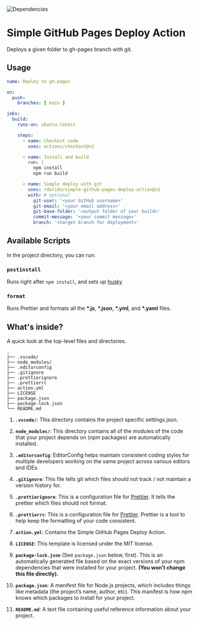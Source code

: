 ![Dependencies](https://david-dm.org/rdarida/simple-github-pages-deploy-action.svg)

# Simple GitHub Pages Deploy Action
Deploys a given folder to gh-pages branch with git.

## Usage
```yml
name: Deploy to gh-pages

on:
  push:
    branches: [ main ]

jobs:
  build:
    runs-on: ubuntu-latest

    steps:
      - name: Checkout code
        uses: actions/checkout@v2

      - name: Install and build
        run: |
          npm install
          npm run build

      - name: Simple deploy with git
        uses: rdarida/simple-github-pages-deploy-action@v1
        with: # optional
          git-user: '<your GitHub username>'
          git-email: '<your email address>'
          git-base-folder: '<output folder of your build>'
          commit-message: '<your commit message>'
          branch: '<target branch for deployment>'
```

## Available Scripts

In the project directory, you can run:

### `postinstall`
Runs right after `npm install`, and sets up [husky](https://typicode.github.io/husky/#/)

### `format`
Runs Prettier and formats all the **\*.js**, **\*.json**, **\*.yml**, and **\*.yaml** files.

## What's inside?

A quick look at the top-level files and directories.

    .
    ├── .vscode/
    ├── node_modules/
    ├── .editorconfig
    ├── .gitignore
    ├── .prettierignore
    ├── .prettierrc
    ├── action.yml
    ├── LICENSE
    ├── package.json
    ├── package-lock.json
    └── README.md

1. **`.vscode/`**: This directory contains the project specific settings.json.

2. **`node_modules/`**: This directory contains all of the modules of the code that your project depends on (npm packages) are automatically installed.

3. **`.editorconfig`**: EditorConfig helps maintain consistent coding styles for multiple developers working on the same project across various editors and IDEs.

4. **`.gitignore`**: This file tells git which files should not track / not maintain a version history for.

5. **`.prettierignore`**: This is a configuration file for [Prettier](https://prettier.io/). It tells the prettier which files should not format.

6. **`.prettierrc`**: This is a configuration file for [Prettier](https://prettier.io/). Prettier is a tool to help keep the formatting of your code consistent.

7. **`action.yml`**: Contains the Simple GitHub Pages Deploy Action.

8. **`LICENSE`**: This template is licensed under the MIT license.

9. **`package-lock.json`** (See `package.json` below, first). This is an automatically generated file based on the exact versions of your npm dependencies that were installed for your project. **(You won’t change this file directly).**

10. **`package.json`**: A manifest file for Node.js projects, which includes things like metadata (the project’s name, author, etc). This manifest is how npm knows which packages to install for your project.

11. **`README.md`**: A text file containing useful reference information about your project.
